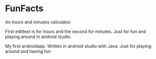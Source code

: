 # FunFacts 
An hours and minutes calculator. 

First edittext is for hours and the second for minutes. Just for fun and playing around in android studio.

My first androidapp. Written in android studio with Java.
Just for playing around and having fun
